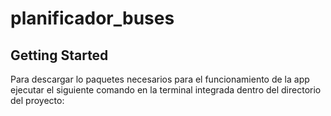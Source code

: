 # planificador_buses



## Getting Started

Para descargar lo paquetes necesarios para el funcionamiento de la app ejecutar el siguiente comando en la terminal integrada dentro del directorio del proyecto:
```flutter pub get
``` 
